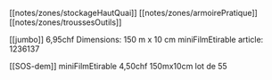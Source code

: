 [[notes/zones/stockageHautQuai]] [[notes/zones/armoirePratique]] [[notes/zones/troussesOutils]]

[[jumbo]] 6,95chf Dimensions: 150 m x 10 cm miniFilmEtirable article: 1236137 

[[SOS-dem]] miniFilmEtirable 4,50chf 150mx10cm lot de 55